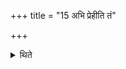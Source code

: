 +++
title = "15 अभि प्रेहीति तं"

+++

<details><summary>थिते</summary>

अभि प्रेहीति तं यजमानोऽभ्येति १५
</details>
